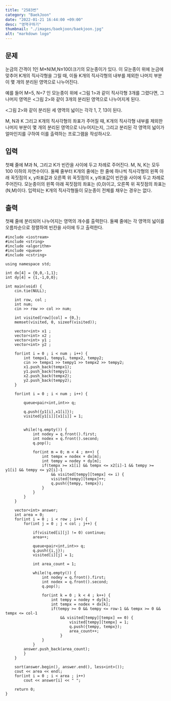 ```yaml
---
title: "2583번"
category: "BaekJoon"
date: "2022-01-21 16:44:00 +09:00"
desc: "영역구하기"
thumbnail: "./images/baekjoon/baekjoon.jpg"
alt: "markdown logo"
---
```



## 문제
눈금의 간격이 1인 M×N(M,N≤100)크기의 모눈종이가 있다. 이 모눈종이 위에 눈금에 맞추어 K개의 직사각형을 그릴 때, 이들 K개의 직사각형의 내부를 제외한 나머지 부분이 몇 개의 분리된 영역으로 나누어진다.

예를 들어 M=5, N=7 인 모눈종이 위에 <그림 1>과 같이 직사각형 3개를 그렸다면, 그 나머지 영역은 <그림 2>와 같이 3개의 분리된 영역으로 나누어지게 된다.



<그림 2>와 같이 분리된 세 영역의 넓이는 각각 1, 7, 13이 된다.

M, N과 K 그리고 K개의 직사각형의 좌표가 주어질 때, K개의 직사각형 내부를 제외한 나머지 부분이 몇 개의 분리된 영역으로 나누어지는지, 그리고 분리된 각 영역의 넓이가 얼마인지를 구하여 이를 출력하는 프로그램을 작성하시오.

## 입력
첫째 줄에 M과 N, 그리고 K가 빈칸을 사이에 두고 차례로 주어진다. M, N, K는 모두 100 이하의 자연수이다. 둘째 줄부터 K개의 줄에는 한 줄에 하나씩 직사각형의 왼쪽 아래 꼭짓점의 x, y좌표값과 오른쪽 위 꼭짓점의 x, y좌표값이 빈칸을 사이에 두고 차례로 주어진다. 모눈종이의 왼쪽 아래 꼭짓점의 좌표는 (0,0)이고, 오른쪽 위 꼭짓점의 좌표는(N,M)이다. 입력되는 K개의 직사각형들이 모눈종이 전체를 채우는 경우는 없다.

## 출력
첫째 줄에 분리되어 나누어지는 영역의 개수를 출력한다. 둘째 줄에는 각 영역의 넓이를 오름차순으로 정렬하여 빈칸을 사이에 두고 출력한다.

    #include <iostream> 
    #include <string>
    #include <algorithm> 
    #include <queue>
    #include <cstring>

    using namespace std; 

    int dx[4] = {0,0,-1,1};
    int dy[4] = {1,-1,0,0};

    int main(void) { 
        cin.tie(NULL); 
        
        int row, col ;
        int num;
        cin >> row >> col >> num;

        int visited[row][col] = {0,};
        memset(visited, 0, sizeof(visited));

        vector<int> x1 ;
        vector<int> x2 ;
        vector<int> y1 ;
        vector<int> y2 ;

        for(int i = 0 ; i < num ; i++) {
            int tempx1, tempy1, tempx2, tempy2;
            cin >> tempx1 >> tempy1 >> tempx2 >> tempy2;
            x1.push_back(tempx1);
            y1.push_back(tempy1);
            x2.push_back(tempx2);
            y2.push_back(tempy2);
        }
        
        for(int i = 0 ; i < num ; i++) {

            queue<pair<int,int>> q;

            q.push({y1[i],x1[i]});
            visited[y1[i]][x1[i]] = 1;


            while(!q.empty()) {
                int nodey = q.front().first;
                int nodex = q.front().second;
                q.pop();

                for(int m = 0; m < 4 ; m++) {
                    int tempx = nodex + dx[m];
                    int tempy = nodey + dy[m];
                    if(tempx >= x1[i] && tempx <= x2[i]-1 && tempy >= y1[i] && tempy <= y2[i]-1
                        && visited[tempy][tempx] <= i) {
                        visited[tempy][tempx]++;
                        q.push({tempy, tempx});
                    }
                }
            }
        }

        vector<int> answer;
        int area = 0;
        for(int i = 0 ; i < row ; i++) {
            for(int j = 0 ; j < col ; j++) {

                if(visited[i][j] != 0) continue;
                area++;
                
                queue<pair<int,int>> q;
                q.push({i,j});
                visited[i][j] = 1;

                int area_count = 1;
                
                while(!q.empty()) {
                    int nodey = q.front().first;
                    int nodex = q.front().second;
                    q.pop();

                    for(int k = 0 ; k < 4 ; k++) {
                        int tempy = nodey + dy[k];
                        int tempx = nodex + dx[k];
                        if(tempy >= 0 && tempy <= row-1 && tempx >= 0 && tempx <= col-1
                            && visited[tempy][tempx] == 0) {
                                visited[tempy][tempx] = 1;
                                q.push({tempy, tempx});
                                area_count++;
                            }
                    }
                }
            answer.push_back(area_count);
            }
        }
        
        sort(answer.begin(), answer.end(), less<int>());
        cout << area << endl;
        for(int i = 0 ; i < area ; i++)
            cout << answer[i] << " ";

        return 0; 
    }
